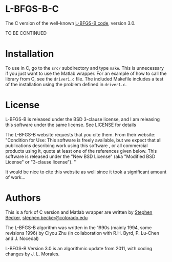 # L-BFGS-B-C

The C version of the well-known [L-BFGS-B code](http://users.eecs.northwestern.edu/~nocedal/lbfgsb.html), version 3.0.

TO BE CONTINUED

# Installation

To use in C, go to the `src/` subdirectory and type `make`. This is unnecessary if you just want to use the Matlab wrapper. For an example of how to call the library from C, see the `driver1.c` file. The included Makefile includes a test of the installation using the problem defined in `driver1.c`.

# License

L-BFGS-B is released under the BSD 3-clause license, and I am releasing this software under the same license. See LICENSE for details

The L-BFGS-B website requests that you cite them. From their website:
"Condition for Use: This software is freely available, but we expect that all publications describing  work using this software , or all commercial products using it, quote at least one of the references given below. This software is released under the "New BSD License" (aka "Modified BSD License" or "3-clause license"). "

It would be nice to cite this website as well since it took a significant amount of work...

# Authors
This is a fork of
C version and Matlab wrapper are written by [Stephen Becker](http://amath.colorado.edu/faculty/becker/), stephen.becker@colorado.edu

The L-BFGS-B algorithm was written in the 1990s (mainly 1994, some revisions 1996) by Ciyou Zhu (in collaboration with R.H. Byrd, P. Lu-Chen and J. Nocedal)

L-BFGS-B Version 3.0 is an algorithmic update from 2011, with coding changes by J. L. Morales.

